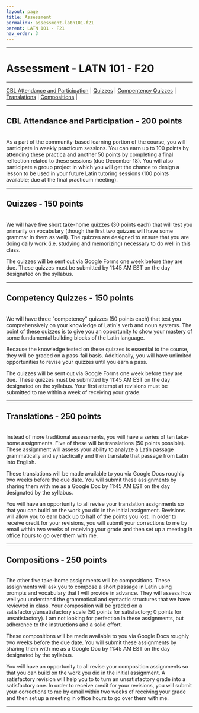 ```yaml
---
layout: page
title: Assessment
permalink: assessment-latn101-f21
parent: LATN 101 - F21
nav_order: 3
---
```

***

# Assessment - LATN 101 - F20

***

[CBL Attendance and Participation](#cbl-attendance-participation---200-points) \| [Quizzes](#quizzes---150-points) \|  [Compentency Quizzes](#competency-quizzes---150-points) \| [Translations](#translations---250-points) \| [Compositions](#compositions---250-points) \|

***

## CBL Attendance and Participation - 200 points
&nbsp;  
As a part of the community-based learning portion of the course, you will participate in weekly practicum sessions. You can earn up to 100 points by attending these practica and another 50 points by completing a final reflection related to these sessions (due December 18). You will also participate a group project in which you will get the chance to design a lesson to be used in your future Latin tutoring sessions (100 points available; due at the final practicum meeting).

***

## Quizzes - 150 points
&nbsp;  
We will have five short take-home quizzes (30 points each) that will test you primarily on vocabulary (though the first two quizzes will have some grammar in them as well). The quizzes are designed to ensure that you are doing daily work (i.e. studying and memorizing) necessary to do well in this class.

The quizzes will be sent out via Google Forms one week before they are due. These quizzes must be submitted by 11:45 AM EST on the day designated on the syllabus.

***

## Competency Quizzes - 150 points
&nbsp;  
We will have three "competency" quizzes (50 points each) that test you comprehensively on your knowledge of Latin's verb and noun systems. The point of these quizzes is to give you an opportunity to show your mastery of some fundamental building blocks of the Latin language.

Because the knowledge tested on these quizzes is essential to the course, they will be graded on a pass-fail basis. Additionally, you will have unlimited opportunities to revise your quizzes until you earn a pass.

The quizzes will be sent out via Google Forms one week before they are due. These quizzes must be submitted by 11:45 AM EST on the day designated on the syllabus. Your first attempt at revisions must be submitted to me within a week of receiving your grade.

***

## Translations - 250 points
&nbsp;  
Instead of more traditional assessments, you will have a series of ten take-home assignments. Five of these will be translations (50 points possible). These assignment will assess your ability to analyze a Latin passage grammatically and syntactically and then translate that passage from Latin into English.

These translations will be made available to you via Google Docs roughly two weeks before the due date. You will submit these assignments by sharing them with me as a Google Doc by 11:45 AM EST on the day designated by the syllabus.

You will have an opportunity to all revise your translation assignments so that you can build on the work you did in the initial assignment. Revisions will allow you to earn back up to half of the points you lost. In order to receive credit for your revisions, you will submit your corrections to me by email within two weeks of receiving your grade and then set up a meeting in office hours to go over them with me.

***

## Compositions - 250 points
&nbsp;  
The other five take-home assignments will be compositions. These assignments will ask you to compose a short passage in Latin using prompts and vocabulary that I will provide in advance. They will assess how well you understand the grammatical and syntactic structures that we have reviewed in class. Your composition will be graded on a satisfactory/unsatisfactory scale (50 points for satisfactory; 0 points for unsatisfactory). I am not looking for perfection in these assignments, but adherence to the instructions and a solid effort.

These compositions will be made available to you via Google Docs roughly two weeks before the due date. You will submit these assignments by sharing them with me as a Google Doc by 11:45 AM EST on the day designated by the syllabus.

You will have an opportunity to all revise your composition assignments so that you can build on the work you did in the initial assignment. A satisfactory revision will help you to to turn an unsatisfactory grade into a satisfactory one. In order to receive credit for your revisions, you will submit your corrections to me by email within two weeks of receiving your grade and then set up a meeting in office hours to go over them with me.

***
